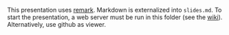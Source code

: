 This presentation uses [remark](https://github.com/gnab/remark). Markdown is externalized into `slides.md`. To start the presentation, a web server must be run in this folder (see the [wiki](https://github.com/gnab/remark/wiki#external-markdown)). Alternatively, use github as viewer. 
